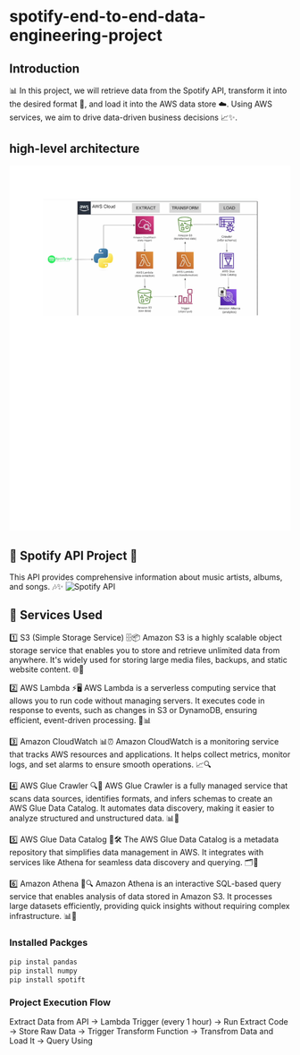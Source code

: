 # spotify-end-to-end-data-engineering-project
## Introduction 

📊 In this project, we will retrieve data from the Spotify API, transform it into the desired format 🎵, and load it into the AWS data store ☁️. Using AWS services, we aim to drive data-driven business decisions 📈✨.

## high-level architecture
![high-level architecture](https://github.com/GImran360/spotify-end-to-end-data-engineering-project/blob/main/Spotify%20data%20pipe%20line.jpg)

## 🎵 Spotify API Project 🎵

This API provides comprehensive information about music artists, albums, and songs. 🎶✨ 
![Spotify API](https://developer.spotify.com/documentation/web-api)

## 🎯 Services Used

1️⃣ S3 (Simple Storage Service) 🗄️📦
Amazon S3 is a highly scalable object storage service that enables you to store and retrieve unlimited data from anywhere. It's widely used for storing large media files, backups, and static website content. 🌐📂

2️⃣ AWS Lambda ⚡🖥️
AWS Lambda is a serverless computing service that allows you to run code without managing servers. It executes code in response to events, such as changes in S3 or DynamoDB, ensuring efficient, event-driven processing. 🚀📊

3️⃣ Amazon CloudWatch 📊⏰
Amazon CloudWatch is a monitoring service that tracks AWS resources and applications. It helps collect metrics, monitor logs, and set alarms to ensure smooth operations. 📈🔍

4️⃣ AWS Glue Crawler 🔍🤖
AWS Glue Crawler is a fully managed service that scans data sources, identifies formats, and infers schemas to create an AWS Glue Data Catalog. It automates data discovery, making it easier to analyze structured and unstructured data. 📊📜

5️⃣ AWS Glue Data Catalog 📖🛠️
The AWS Glue Data Catalog is a metadata repository that simplifies data management in AWS. It integrates with services like Athena for seamless data discovery and querying. 🗂️🔗

6️⃣ Amazon Athena 🏹🔍
Amazon Athena is an interactive SQL-based query service that enables analysis of data stored in Amazon S3. It processes large datasets efficiently, providing quick insights without requiring complex infrastructure. 📊🚀

### Installed Packges 
```
pip instal pandas
pip install numpy
pip install spotift
```

### Project Execution Flow

Extract Data from API -> Lambda Trigger (every 1 hour) -> Run Extract Code -> Store Raw Data -> Trigger Transform Function -> Transfrom Data and Load It -> Query Using
